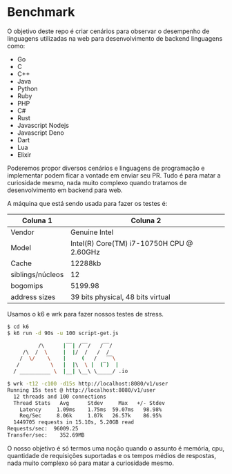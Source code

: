 # Benchmark

O objetivo deste repo é criar cenários para observar o desempenho de linguagens utilizadas na web 
para desenvolvimento de backend linguagens como:
 - Go
 - C
 - C++
 - Java
 - Python
 - Ruby
 - PHP
 - C#
 - Rust
 - Javascript Nodejs
 - Javascript Deno
 - Dart
 - Lua
 - Elixir

Poderemos propor diversos cenários e linguagens de programação e implementar podem ficar a vontade em enviar seu PR.
Tudo é para matar a curiosidade mesmo, nada muito complexo quando tratamos de desenvolvimento em backend para web.

A máquina que está sendo usada para fazer os testes é:

| Coluna 1 | Coluna 2 |
|----------|----------|
| Vendor | Genuine Intel |
| Model | Intel(R) Core(TM) i7-10750H CPU @ 2.60GHz |
| Cache | 12288kb |
| siblings/núcleos | 12 |
| bogomips | 5199.98 |
| address sizes | 39 bits physical, 48 bits virtual |


Usamos o k6 e wrk para fazer nossos testes de stress.

```bash
$ cd k6
$ k6 run -d 90s -u 100 script-get.js

          /\      |‾‾| /‾‾/   /‾‾/   
     /\  /  \     |  |/  /   /  /    
    /  \/    \    |     (   /   ‾‾\  
   /          \   |  |\  \ |  (‾)  | 
  / __________ \  |__| \__\ \_____/ .io
```

```bash
$ wrk -t12 -c100 -d15s http://localhost:8080/v1/user
Running 15s test @ http://localhost:8080/v1/user
  12 threads and 100 connections
  Thread Stats   Avg      Stdev     Max   +/- Stdev
    Latency     1.09ms    1.75ms  59.07ms   98.98%
    Req/Sec     8.06k     1.07k   26.57k    86.95%
  1449705 requests in 15.10s, 5.20GB read
Requests/sec:  96009.25
Transfer/sec:    352.69MB

```

O nosso objetivo é só termos uma noção quando o assunto é memória, cpu, quantidade de requisições 
suportadas e os tempos médios de respostas, nada muito complexo só para matar a curiosidade mesmo.
